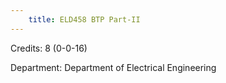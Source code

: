 ```yaml
---
    title: ELD458 BTP Part-II
---
```

Credits: 8 (0-0-16)

Department: Department of Electrical Engineering

